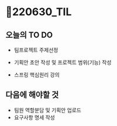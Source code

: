 # 📝220630_TIL

## 오늘의 TO DO

- 팀프로젝트 주제선정

- 기획안 초안 작성 및 프로젝트 범위(기능) 작성

- 스프링 핵심원리 강의

  

## 다음에 해야할 것

- 팀원 역할분담 및 기획안 업로드
- 요구사항 명세 작성
